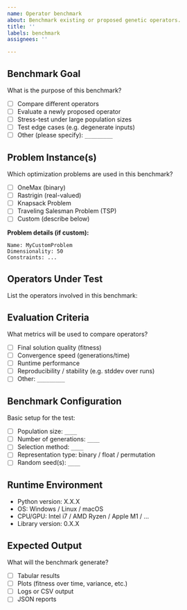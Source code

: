 ```yaml
---
name: Operator benchmark
about: Benchmark existing or proposed genetic operators.
title: ''
labels: benchmark
assignees: ''

---
```


## Benchmark Goal

What is the purpose of this benchmark?

- [ ] Compare different operators  
- [ ] Evaluate a newly proposed operator  
- [ ] Stress-test under large population sizes  
- [ ] Test edge cases (e.g. degenerate inputs)  
- [ ] Other (please specify): `_________`

## Problem Instance(s)

Which optimization problems are used in this benchmark?

- [ ] OneMax (binary)  
- [ ] Rastrigin (real-valued)  
- [ ] Knapsack Problem  
- [ ] Traveling Salesman Problem (TSP)  
- [ ] Custom (describe below)  

**Problem details (if custom):**
```text
Name: MyCustomProblem  
Dimensionality: 50  
Constraints: ...
```

## Operators Under Test

List the operators involved in this benchmark:

## Evaluation Criteria

What metrics will be used to compare operators?
- [ ] Final solution quality (fitness)
- [ ] Convergence speed (generations/time)
- [ ] Runtime performance
- [ ] Reproducibility / stability (e.g. stddev over runs)
- [ ] Other: `_________`

## Benchmark Configuration

Basic setup for the test:
- [ ] Population size: `____`
- [ ] Number of generations: `____`
- [ ] Selection method: `____`
- [ ] Representation type: binary / float / permutation
- [ ] Random seed(s): `____`

## Runtime Environment
- Python version: X.X.X
- OS: Windows / Linux / macOS
- CPU/GPU: Intel i7 / AMD Ryzen / Apple M1 / ...
- Library version: 0.X.X

## Expected Output

What will the benchmark generate?
- [ ] Tabular results
- [ ] Plots (fitness over time, variance, etc.)
- [ ] Logs or CSV output
- [ ] JSON reports
